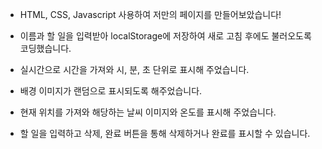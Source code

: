 * HTML, CSS, Javascript 사용하여 저만의 페이지를 만들어보았습니다!

* 이름과 할 일을 입력받아 localStorage에 저장하여 새로 고침 후에도 불러오도록 코딩했습니다.

* 실시간으로 시간을 가져와 시, 분, 초 단위로 표시해 주었습니다.

* 배경 이미지가 랜덤으로 표시되도록 해주었습니다.

* 현재 위치를 가져와 해당하는 날씨 이미지와 온도를 표시해 주었습니다.

* 할 일을 입력하고 삭제, 완료 버튼을 통해 삭제하거나 완료를 표시할 수 있습니다.
